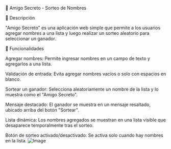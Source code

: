 🎉 Amigo Secreto - Sorteo de Nombres

📌 Descripción

"Amigo Secreto" es una aplicación web simple que permite a los usuarios agregar nombres a una lista y luego realizar un sorteo aleatorio para seleccionar un ganador.

🚀 Funcionalidades

Agregar nombres: Permite ingresar nombres en un campo de texto y agregarlos a una lista.

Validación de entrada: Evita agregar nombres vacíos o solo con espacios en blanco.

Sortear un ganador: Selecciona aleatoriamente un nombre de la lista y lo muestra como el "Amigo Secreto".

Mensaje destacado: El ganador se muestra en un mensaje resaltado, ubicado arriba del botón "Sortear".

Lista dinámica: Los nombres agregados se muestran en una lista visible que desaparece temporalmente tras el sorteo.

Botón de sorteo activado/desactivado: Se activa solo cuando hay nombres en la lista.
![Image](https://github.com/user-attachments/assets/0101f5db-d75b-4439-b7f5-f77720357648)
